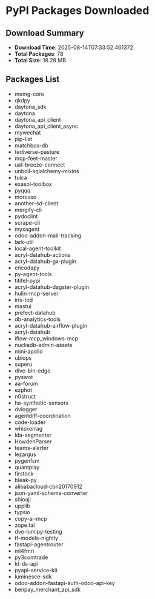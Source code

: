 # PyPI Packages Downloaded

## Download Summary
- **Download Time**: 2025-08-14T07:33:52.461372
- **Total Packages**: 78
- **Total Size**: 18.28 MB

## Packages List
- memg-core
- qkdpy
- daytona_sdk
- daytona
- daytona_api_client
- daytona_api_client_async
- reywechat
- pip-list
- matchbox-db
- fediverse-pasture
- mcp-feet-master
- uat-breeze-connect
- unboil-sqlalchemy-mixins
- tulca
- exasol-toolbox
- pyqqq
- moresso
- another-sd-client
- mergify-cli
- pydoclint
- scrape-cli
- myxagent
- odoo-addon-mail-tracking
- lark-util
- local-agent-toolkit
- acryl-datahub-actions
- acryl-datahub-gx-plugin
- encodapy
- py-agent-tools
- titifel-pypi
- acryl-datahub-dagster-plugin
- hulin-mcp-server
- iris-tod
- mastui
- prefect-datahub
- db-analytics-tools
- acryl-datahub-airflow-plugin
- acryl-datahub
- iflow-mcp_windows-mcp
- nucliadb-admin-assets
- mini-apollo
- ubiops
- superu
- dive-bin-edge
- pyswot
- aa-forum
- ezphot
- n0struct
- ha-synthetic-sensors
- dvlogger
- agentdiff-coordination
- code-loader
- whiskerrag
- lda-segmenter
- HowdenParser
- teams-alerter
- lezargus
- pygenfsm
- quantplay
- firstock
- bleak-py
- alibabacloud-cbn20170912
- json-yaml-schema-converter
- shioaji
- upplib
- typsio
- copy-ai-mcp
- zope.tal
- dve-lumipy-testing
- tf-models-nightly
- fastapi-agentrouter
- ml4fmri
- py3comtrade
- kt-ds-api
- pyapi-service-kit
- luminesce-sdk
- odoo-addon-fastapi-auth-odoo-api-key
- benpay_merchant_api_sdk
